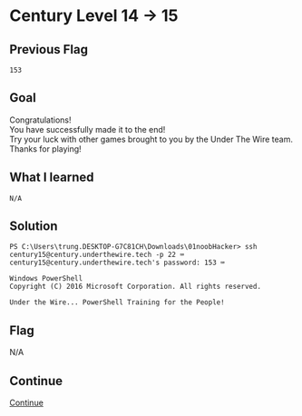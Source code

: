 # Century Level 14 → 15

## Previous Flag
```
153
```

## Goal
Congratulations!<br>
You have successfully made it to the end!<br>
Try your luck with other games brought to you by the Under The Wire team.<br>
Thanks for playing!

## What I learned
```
N/A
```

## Solution
```
PS C:\Users\trung.DESKTOP-G7C81CH\Downloads\01noobHacker> ssh century15@century.underthewire.tech -p 22 ⌨️
century15@century.underthewire.tech's password: 153 ⌨️

Windows PowerShell 
Copyright (C) 2016 Microsoft Corporation. All rights reserved.

Under the Wire... PowerShell Training for the People!
```

## Flag
N/A

## Continue
[Continue](./Cyborg0000.md)